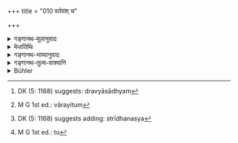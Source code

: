 +++
title = "010 वर्तयंश् च"

+++

<details><summary>गङ्गानथ-मूलानुवादः</summary>

‘Living by gleanings and pickings, intent upon the performance of Agnihotra, one should constantly offer only those Iṣṭi-sacrificer that pertain to the moonless and full-moon days and to the solstices.—(10);
</details>

<details><summary>मेधातिथिः</summary>

पर्व चायनान्तश् च तयोर् भवाः **पार्वायणान्तीयाः** । स्वार्थिकम् अणं कृत्वा "वृद्धाच् छः" (पाण् ४.२.११४) कर्तव्यः । पर्वेष्टिर् दर्शपूर्णमासौ, अयनान्ते च यज्ञ आग्रयणाख्यः । केवलग्रहणात् काम्या इष्टयो निषिध्यन्ते । वैश्वदेवहोमबलिहरणे ऽपि तस्य नान्व्हं भवतः । न हि तस्य सर्वदा तावद् धनं भवति । अतः केवलग्रहणान् महायज्ञनिवृत्तिः ।

- <u>ननु</u> चाग्निहोत्रम् अपि तत् तस्य नैव भवति । तद् अपि द्रव्यसाध्यम्[^४०] एव । 


[^४०]:
     DK (5: 1168) suggests: dravyāsādhyam

- <u>पक्षहोमान्</u> होष्यति । 

- <u>भार्याभरणं</u> कथम् इति चेत्,

- <u>सापि</u> ताम् वृत्तिम् आश्रयिष्यति । यदा च भार्या व्रतम् एतद् धारयितुम्[^४१] अशक्ता, तदा भर्तुर् अपि नास्त्य् अधिकारः । 


[^४१]:
     M G 1st ed.: vārayitum

- <u>अथ</u> चान्द्रायणादिषु प्रवृत्तस्य कथं भार्याया जीवनम् इति चेत्, 

- <u>अचोद्यम्</u> एतद् विद्यमानत्वात्,[^४२] अतिथ्यादिशिष्टम् अशिष्यत इति ।


[^४२]:
     DK (5: 1168) suggests adding: strīdhanasya

- <u>ननु</u>[^४३] वैश्वदेवहोमाभावात् विद्यमाने ऽपि स्त्रीधने न भोजनं युक्तम्, उभयोर् विघसाशित्वविधानात् । अतः स्त्रीधनेन वैश्वदेवं करिष्यति, धर्मकार्ये ऽनुज्ञानात् स्त्रीधनग्रहणस्य ।


[^४३]:
     M G 1st ed.: tu

- <u>नैवम्</u> । तस्याम् अवस्थायाम् अग्निहोत्रमात्रं धर्मः, न वैश्वदेवहोमः । भवतु वा । यस्यास् तर्हि धनं नास्ति कथं जीवतु । 

- तस्माद् यस्यासमर्था भार्या नासौ शिलोञ्छवृत्ताव् अधिक्रियते । 

- **वर्तयन्न्** आत्मानं जीवयन् ॥ ४.१० ॥
</details>

<details><summary>गङ्गानथ-भाष्यानुवादः</summary>

The term ‘*pārvāyaṇāntīyāḥ*’ is to be expound as ‘those pertaining to the *Parvas* and the *Ayanāntas*;’—the term being formed with the reflexive ‘aṇ’ and the correlative ‘*cha*’ (according to Pāṇini, 4.2.114).

‘Iṣṭi-sacritices pertaining to the *Parvas* (the moonless and the full-moon days) are the *Darśa-pūrṇamāsa* sacrifices; and that ‘pertaining to the solstices’ is the sacrifice called the ‘*Agrayaṇa*.’

The adding of ‘*only*’ precludes the voluntary sacrifices that are performed with special ends in view. For the man here referred to, the offering of the *Vaiśvadeva oblations* and the making of *Bali*
-offerings are not necessary every day; because he does not possess the
requisite amount of wealth. Hence the term ‘*only*’ precludes all the more elaborate sacrifices.

“For that same reason, the *Agnihotra* also would not be possible for the man; as wealth is needed for that also.”

Yes; but he could offer the fortnightly oblations.

“How would such a man maintain his wife?”

She also will have recourse to the same means of living (*i.e*., picking and gleaning). In the event of the wife being disabled and unable to carry on this method of livelihood, the husband would not be entitled to the performance of the *Agnihotra* (or to the livelihood by pickings and gleanings).

“How would the wife, in such cases, manage to live, when the man would be keeping the *Cāndrāyaṇa* and such other fasts and observances?”

There is no room for this question, in face of the direction that ‘the wife shall eat what is left by the guest and others.’

“In the event of the man not being able to offer the *Vaiśvadeva*
-offerings, the wife could not live upon her own private property; as it
has been laid down that both husband and wife shall live upon ‘remnants,’ Hence, the man shall make the *Vaiśvadeva* -offerings with the help of his wife’s property; specially, as the use of the wife’s property for religious purposes has been sanctioned by the scriptures.”

It is not so; under the circumstances mentioned, it is the *Agnihotra*, and not the *Vaiśvadeva* -offering, that is religiously binding.

Or, even granting what you say. How would that woman live who has no private property of her own?

From all this it follows that the man, whose wife is disabled, is not entitled to have recourse to the ‘picking and gleaning’ method of livelihood.

‘*Living*’—maintaining himself.—(10)
</details>

<details><summary>गङ्गानथ-तुल्य-वाक्यानि</summary>

*Laghu-Viṣṇu* (2.27.29).—‘Whatever means of Dharma have been laid down
in the Śruti and in the Smṛti,—every one of these should be carried out in practice by one living in the house; otherwise he becomes open to censure.’
</details>

<details><summary>Bühler</summary>

010	He who maintains himself by picking up grains and ears of corn, must be always intent on (the performance of) the Agnihotra, and constantly offer those Ishtis only, which are prescribed for the days of the conjunction and opposition (of the moon), and for the solstices.
</details>
